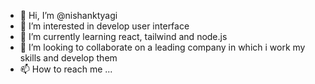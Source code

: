 - 👋 Hi, I’m @nishanktyagi
- 👀 I’m interested in develop user interface
- 🌱 I’m currently learning react, tailwind and node.js 
- 💞️ I’m looking to collaborate on a leading company in which i work my skills and develop them
- 📫 How to reach me ...

<!---
nishanktyagi/nishanktyagi is a ✨ special ✨ repository because its `README.md` (this file) appears on your GitHub profile.
You can click the Preview link to take a look at your changes.
--->
